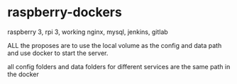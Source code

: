 # raspberry-dockers
raspberry 3, rpi 3, working nginx,  mysql, jenkins, gitlab


ALL the proposes are to use the local volume as the config and data path and use docker to start the server.



all config folders and data folders for different services are the same path in the docker

